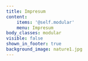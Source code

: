 ```yaml
---
title: Impresum
content:
    items: '@self.modular'
    menu: Impresum
body_classes: modular
visible: false
shown_in_footer: true
background_image: nature1.jpg
---
```


<!-- <img src="/images/nature1.jpg" alt="svg picture" > -->